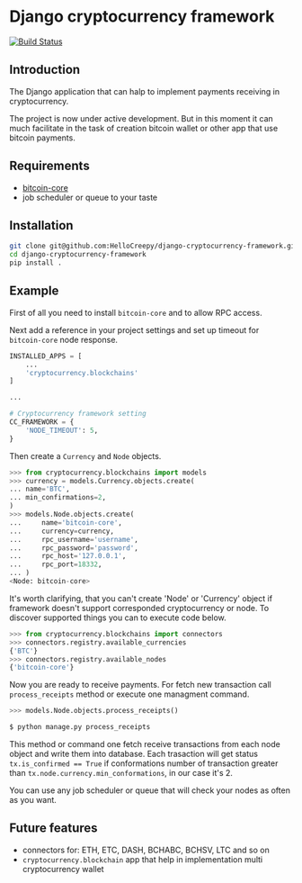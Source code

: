 # Django cryptocurrency framework

[![Build Status](https://travis-ci.org/HelloCreepy/django-cryptocurrency-framework.svg?branch=master)](https://travis-ci.org/HelloCreepy/django-cryptocurrency-framework)

## Introduction
The Django application that can halp to implement payments receiving in cryptocurrency. 

The project is now under active development. But in this moment it can much facilitate in the task of creation bitcoin wallet or other app that use bitcoin payments. 

## Requirements
- [bitcoin-core](https://bitcoincore.org/en/download/)
- job scheduler or queue to your taste


## Installation
```bash
git clone git@github.com:HelloCreepy/django-cryptocurrency-framework.git
cd django-cryptocurrency-framework
pip install .
```

## Example 
First of all you need to install `bitcoin-core` and to allow RPC access. 

Next add a reference in your project settings and set up timeout for `bitcoin-core` node response.
```python
INSTALLED_APPS = [
    ...
    'cryptocurrency.blockchains'
]

...

# Cryptocurrency framework setting 
CC_FRAMEWORK = {
    'NODE_TIMEOUT': 5,
}
```

Then create a `Currency` and `Node` objects.
```python
>>> from cryptocurrency.blockchains import models
>>> currency = models.Currency.objects.create(
... name='BTC', 
... min_confirmations=2,
)
>>> models.Node.objects.create(
...     name='bitcoin-core',
...     currency=currency,
...     rpc_username='username',
...     rpc_password='password',
...     rpc_host='127.0.0.1',
...     rpc_port=18332,
... )
<Node: bitcoin-core>
```

It's worth clarifying, that you can't create 'Node' or 'Currency' object if framework doesn't support corresponded cryptocurrency or node. To discover supported things you can to execute code below.
```python
>>> from cryptocurrency.blockchains import connectors 
>>> connectors.registry.available_currencies
{'BTC'}
>>> connectors.registry.available_nodes
{'bitcoin-core'}
```

Now you are ready to receive payments. For fetch new transaction call `process_receipts` method or execute one managment command.
```python
>>> models.Node.objects.process_receipts()
```
```bash
$ python manage.py process_receipts 
```
This method or command one fetch receive transactions from each node object and write them into database. Each trasaction will get status `tx.is_confirmed == True` if conformations number of transaction greater than `tx.node.currency.min_conformations`, in our case it's 2.

You can use any job scheduler or queue that will check your nodes as often as you want.

## Future features
- connectors for: ETH, ETC, DASH, BCHABC, BCHSV, LTC and so on 
- `cryptocurrency.blockchain` app that help in implementation multi cryptocurrency wallet  
